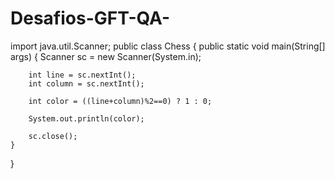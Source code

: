 # Desafios-GFT-QA-
import java.util.Scanner;
public class Chess {
	public static void main(String[] args) {
		Scanner sc = new Scanner(System.in);
		
		int line = sc.nextInt();
		int column = sc.nextInt();
		
		int color = ((line+column)%2==0) ? 1 : 0;
		
		System.out.println(color);

		sc.close();
	}
}
